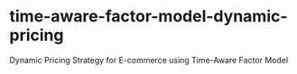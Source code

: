 # time-aware-factor-model-dynamic-pricing
Dynamic Pricing Strategy for E-commerce using Time-Aware Factor Model

